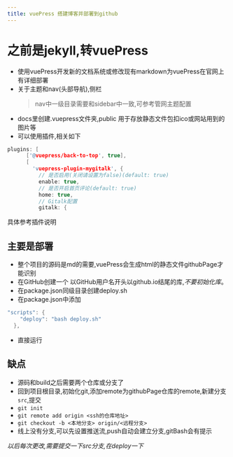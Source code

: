 ```yaml
---
title: vuePress 搭建博客并部署到github
---
```


# 之前是jekyll,转vuePress
- 使用vuePress开发新的文档系统或修改现有markdown为vuePress在官网上有详细部署
- 关于主题和nav(头部导航),侧栏
  > nav中一级目录需要和sidebar中一致,可参考管网主题配置
- docs里创建.vuepress文件夹,public 用于存放静态文件包扣ico或网站用到的图片等
- 可以使用插件,相关如下
```c
plugins: [
      ['@vuepress/back-to-top', true],
      [
        'vuepress-plugin-mygitalk', {
          // 是否启用(关闭请设置为false)(default: true)
          enable: true,
          // 是否开启首页评论(default: true)
          home: true,
          // Gitalk配置
          gitalk: {
```
具体参考插件说明

## 主要是部署
- 整个项目的源码是md的需要,vuePress会生成html的静态文件githubPage才能识别
- 在GitHub创建一个 以GitHub用户名开头以github.io结尾的库,*不要初始化库*。
- 在package.json同级目录创建deploy.sh
- 在package.json中添加
```c
"scripts": {
    "deploy": "bash deploy.sh"
  },
```
- 直接运行

## 缺点
- 源码和build之后需要两个仓库或分支了
- 回到项目根目录,初始化git,添加remote为githubPage仓库的remote,新建分支`src`,提交
- `git init`
- `git remote add origin <ssh的仓库地址>`
- `git checkout -b <本地分支> origin/<远程分支>`
- 线上没有分支,可以先设置推送流,push自动会建立分支,gitBash会有提示

*以后每次更改,需要提交一下src分支,在deploy一下*

